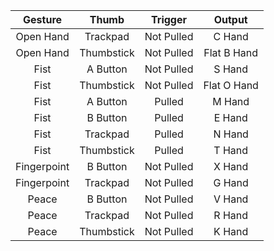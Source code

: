 | Gesture | Thumb | Trigger | Output | 
| :-----: | :---: | :-----: | :----: |
| Open Hand | Trackpad | Not Pulled | C Hand |
| Open Hand | Thumbstick | Not Pulled | Flat B Hand |
| Fist | A Button | Not Pulled | S Hand |
| Fist | Thumbstick | Not Pulled | Flat O Hand |
| Fist | A Button | Pulled | M Hand |
| Fist | B Button | Pulled | E Hand |
| Fist | Trackpad | Pulled | N Hand |
| Fist | Thumbstick | Pulled | T Hand |
| Fingerpoint | B Button | Not Pulled | X Hand |
| Fingerpoint | Trackpad | Not Pulled | G Hand |
| Peace | B Button | Not Pulled | V Hand |
| Peace | Trackpad | Not Pulled | R Hand |
| Peace | Thumbstick | Not Pulled | K Hand |
